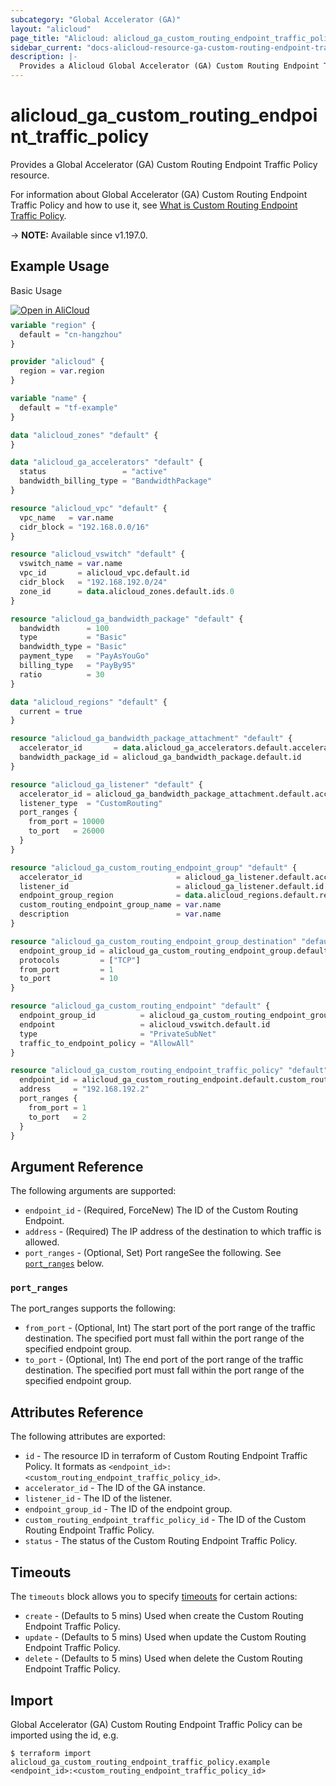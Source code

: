 ```yaml
---
subcategory: "Global Accelerator (GA)"
layout: "alicloud"
page_title: "Alicloud: alicloud_ga_custom_routing_endpoint_traffic_policy"
sidebar_current: "docs-alicloud-resource-ga-custom-routing-endpoint-traffic-policy"
description: |-
  Provides a Alicloud Global Accelerator (GA) Custom Routing Endpoint Traffic Policy resource.
---
```


# alicloud_ga_custom_routing_endpoint_traffic_policy

Provides a Global Accelerator (GA) Custom Routing Endpoint Traffic Policy resource.

For information about Global Accelerator (GA) Custom Routing Endpoint Traffic Policy and how to use it, see [What is Custom Routing Endpoint Traffic Policy](https://www.alibabacloud.com/help/en/global-accelerator/latest/api-ga-2019-11-20-createcustomroutingendpointtrafficpolicies).

-> **NOTE:** Available since v1.197.0.

## Example Usage

Basic Usage

<div style="display: block;margin-bottom: 40px;"><div class="oics-button" style="float: right;position: absolute;margin-bottom: 10px;">
  <a href="https://api.aliyun.com/api-tools/terraform?resource=alicloud_ga_custom_routing_endpoint_traffic_policy&exampleId=54c7150b-5960-6f53-4cc8-acb1eb2a46ca9f45d42a&activeTab=example&spm=docs.r.ga_custom_routing_endpoint_traffic_policy.0.54c7150b59&intl_lang=EN_US" target="_blank">
    <img alt="Open in AliCloud" src="https://img.alicdn.com/imgextra/i1/O1CN01hjjqXv1uYUlY56FyX_!!6000000006049-55-tps-254-36.svg" style="max-height: 44px; max-width: 100%;">
  </a>
</div></div>

```terraform
variable "region" {
  default = "cn-hangzhou"
}

provider "alicloud" {
  region = var.region
}

variable "name" {
  default = "tf-example"
}

data "alicloud_zones" "default" {
}

data "alicloud_ga_accelerators" "default" {
  status                 = "active"
  bandwidth_billing_type = "BandwidthPackage"
}

resource "alicloud_vpc" "default" {
  vpc_name   = var.name
  cidr_block = "192.168.0.0/16"
}

resource "alicloud_vswitch" "default" {
  vswitch_name = var.name
  vpc_id       = alicloud_vpc.default.id
  cidr_block   = "192.168.192.0/24"
  zone_id      = data.alicloud_zones.default.ids.0
}

resource "alicloud_ga_bandwidth_package" "default" {
  bandwidth      = 100
  type           = "Basic"
  bandwidth_type = "Basic"
  payment_type   = "PayAsYouGo"
  billing_type   = "PayBy95"
  ratio          = 30
}

data "alicloud_regions" "default" {
  current = true
}

resource "alicloud_ga_bandwidth_package_attachment" "default" {
  accelerator_id       = data.alicloud_ga_accelerators.default.accelerators.1.id
  bandwidth_package_id = alicloud_ga_bandwidth_package.default.id
}

resource "alicloud_ga_listener" "default" {
  accelerator_id = alicloud_ga_bandwidth_package_attachment.default.accelerator_id
  listener_type  = "CustomRouting"
  port_ranges {
    from_port = 10000
    to_port   = 26000
  }
}

resource "alicloud_ga_custom_routing_endpoint_group" "default" {
  accelerator_id                     = alicloud_ga_listener.default.accelerator_id
  listener_id                        = alicloud_ga_listener.default.id
  endpoint_group_region              = data.alicloud_regions.default.regions.0.id
  custom_routing_endpoint_group_name = var.name
  description                        = var.name
}

resource "alicloud_ga_custom_routing_endpoint_group_destination" "default" {
  endpoint_group_id = alicloud_ga_custom_routing_endpoint_group.default.id
  protocols         = ["TCP"]
  from_port         = 1
  to_port           = 10
}

resource "alicloud_ga_custom_routing_endpoint" "default" {
  endpoint_group_id          = alicloud_ga_custom_routing_endpoint_group_destination.default.endpoint_group_id
  endpoint                   = alicloud_vswitch.default.id
  type                       = "PrivateSubNet"
  traffic_to_endpoint_policy = "AllowAll"
}

resource "alicloud_ga_custom_routing_endpoint_traffic_policy" "default" {
  endpoint_id = alicloud_ga_custom_routing_endpoint.default.custom_routing_endpoint_id
  address     = "192.168.192.2"
  port_ranges {
    from_port = 1
    to_port   = 2
  }
}
```

## Argument Reference

The following arguments are supported:

* `endpoint_id` - (Required, ForceNew) The ID of the Custom Routing Endpoint.
* `address` - (Required) The IP address of the destination to which traffic is allowed.
* `port_ranges` - (Optional, Set) Port rangeSee the following. See [`port_ranges`](#port_ranges) below.

### `port_ranges`

The port_ranges supports the following:

* `from_port` - (Optional, Int) The start port of the port range of the traffic destination. The specified port must fall within the port range of the specified endpoint group.
* `to_port` - (Optional, Int) The end port of the port range of the traffic destination. The specified port must fall within the port range of the specified endpoint group.

## Attributes Reference

The following attributes are exported:

* `id` - The resource ID in terraform of Custom Routing Endpoint Traffic Policy. It formats as `<endpoint_id>:<custom_routing_endpoint_traffic_policy_id>`.
* `accelerator_id` - The ID of the GA instance.
* `listener_id` - The ID of the listener.
* `endpoint_group_id` - The ID of the endpoint group.
* `custom_routing_endpoint_traffic_policy_id` - The ID of the Custom Routing Endpoint Traffic Policy.
* `status` - The status of the Custom Routing Endpoint Traffic Policy.

## Timeouts

The `timeouts` block allows you to specify [timeouts](https://www.terraform.io/docs/configuration-0-11/resources.html#timeouts) for certain actions:

* `create` - (Defaults to 5 mins) Used when create the Custom Routing Endpoint Traffic Policy.
* `update` - (Defaults to 5 mins) Used when update the Custom Routing Endpoint Traffic Policy.
* `delete` - (Defaults to 5 mins) Used when delete the Custom Routing Endpoint Traffic Policy.

## Import

Global Accelerator (GA) Custom Routing Endpoint Traffic Policy can be imported using the id, e.g.

```shell
$ terraform import alicloud_ga_custom_routing_endpoint_traffic_policy.example <endpoint_id>:<custom_routing_endpoint_traffic_policy_id>
```
